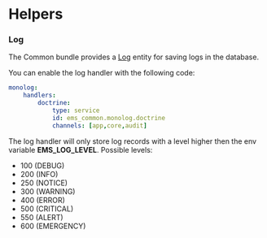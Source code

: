 # Helpers

### Log

The Common bundle provides a [Log](https://github.com/ems-project/elasticms/tree/4.x/EMS/common-bundle/src/Entity/Log.php) entity for saving logs in the database.

You can enable the log handler with the following code:
```yaml
monolog:
    handlers:
        doctrine:
            type: service
            id: ems_common.monolog.doctrine
            channels: [app,core,audit]
```

The log handler will only store log records with a level higher then the env variable **EMS_LOG_LEVEL**.
Possible levels: 

* 100 (DEBUG)
* 200 (INFO)
* 250 (NOTICE)
* 300 (WARNING)
* 400 (ERROR)
* 500 (CRITICAL)
* 550 (ALERT)
* 600 (EMERGENCY)

